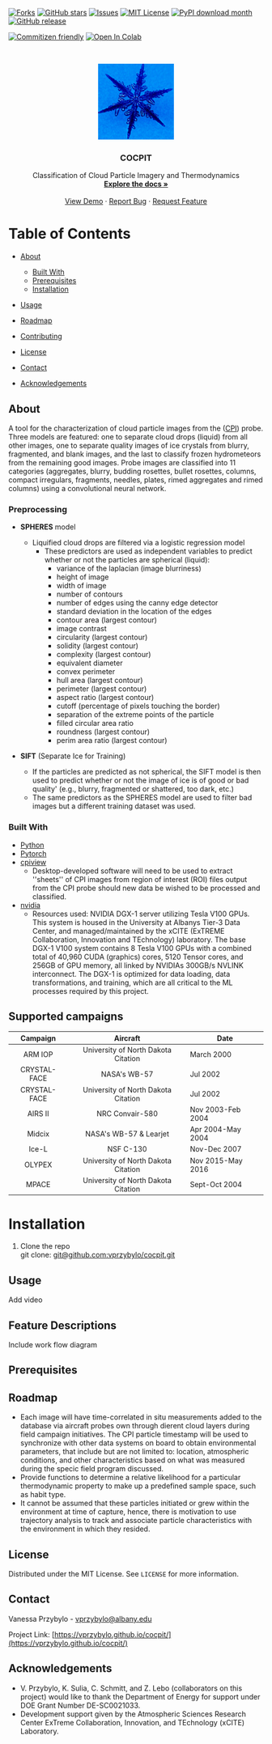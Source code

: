 [![Forks][forks-shield]][forks-url]
[![GitHub stars][stars-shield]][stars-url]
[![Issues][issues-shield]][issues-url]
[![MIT License][license-shield]][license-url]
[![PyPI download month][download-shield]][download-url]
[![GitHub release][release-shield]][release-url]

[download-shield]:https://img.shields.io/github/downloads/vprzybylo/cocpit/total?style=plastic
[download-url]: https://github.com/vprzybylo/cocpit/downloads
[release-shield]: https://img.shields.io/github/v/release/vprzybylo/cocpit?style=plastic
[release-url]:https://github.com/vprzybylo/cocpit/releases/
[forks-shield]: https://img.shields.io/github/forks/vprzybylo/cocpit?label=Fork&style=plastic
[forks-url]: https://github.com/vprzybylo/cocpit/network/members
[stars-shield]: https://img.shields.io/github/stars/vprzybylo/cocpit?style=plastic
[stars-url]: https://github.com/vprzybylo/cocpit/stargazers
[issues-shield]: https://img.shields.io/github/issues/vprzybylo/cocpit?style=plastic
[issues-url]: https://github.com/vprzybylo/cocpit/issues
[license-shield]: https://img.shields.io/github/license/vprzybylo/COCPIT?style=plastic
[license-url]: https://github.com/vprzybylo/cocpit/blob/master/LICENSE.md
[![Commitizen friendly](https://img.shields.io/badge/commitizen-friendly-brightgreen.svg)](http://commitizen.github.io/cz-cli/)
[![Open In Colab](https://colab.research.google.com/assets/colab-badge.svg)](https://colab.research.google.com/drive/1L9afVqbOYwHh836MFwnEzy88l3tPycWz?authuser=1#scrollTo=MKD112KpRCOe)


<br />
<p align="center">
  <a>
    <img src="https://github.com/vprzybylo/cocpit/blob/master/logo.png" alt="Logo" width="150" height="150">
  </a>

  <h3 align="center">COCPIT</h3>
		    

  <p align="center">
    Classification of Cloud Particle Imagery and Thermodynamics 
    <br />
    <a href="https://vprzybylo.github.io/cocpit/"><strong>Explore the docs »</strong></a>
    <br />
    <br />
    <a href="filler">View Demo</a>
    ·
    <a href="https://github.com/vprzybylo/cocpit/issues">
    Report Bug</a>
    ·
    <a href="https://github.com/vprzybylo/cocpit/issues">Request Feature</a>
  </p>
</p>


# Table of Contents

* [About](#about)

  * [Built With](#built-with)
  * [Prerequisites](#prerequisites)
  * [Installation](#installation)

* [Usage](#usage)
* [Roadmap](#roadmap)
* [Contributing](#contributing)
* [License](#license)
* [Contact](#contact)
* [Acknowledgements](#acknowledgements)

## About

A tool for the characterization of cloud particle images from the (<a href="http://www.specinc.com/cloud-particle-imager">CPI</a>) probe.  Three models are featured: one to separate cloud drops (liquid) from all other images, one to separate quality images of ice crystals from blurry, fragmented, and blank images, and the last to classify frozen hydrometeors from the remaining good images.  Probe images are classified into 11 categories (aggregates, blurry, budding rosettes, bullet rosettes, columns, compact irregulars, fragments, needles, plates, rimed aggregates and rimed columns) using a convolutional neural network.


### Preprocessing

* <b>SPHERES</b> model
  * Liquified cloud drops are filtered via a logistic regression model 
    * These predictors are used as independent variables to predict whether or not the particles are spherical (liquid):
      * variance of the laplacian (image blurriness)
      * height of image
      * width of image
      * number of contours
      * number of edges using the canny edge detector
      * standard deviation in the location of the edges 
      * contour area  (largest contour)
      * image contrast 
      * circularity (largest contour)
      * solidity (largest contour)
      * complexity  (largest contour)
      * equivalent diameter
      * convex perimeter
      * hull area  (largest contour)
      * perimeter  (largest contour)
      * aspect ratio (largest contour)
      * cutoff (percentage of pixels touching the border)
      * separation of the extreme points of the particle
      * filled circular area ratio
      * roundness (largest contour)
      * perim area ratio (largest contour)

* <b>SIFT</b> (Separate Ice for Training)
  * If the particles are predicted as not spherical, the SIFT model is then used to predict whether or not the image of ice is of good or bad quality' (e.g., blurry, fragmented or shattered, too dark, etc.)
  * The same predictors as the SPHERES model are used to filter bad images but a different training dataset was used.


### Built With

* <a href="https://www.python.org/"><a href="https://pytorch.org/docs/stable/torchvision/models.html">Python</a> </a> 
* <a href="https://pytorch.org/docs/stable/torchvision/models.html">Pytorch</a> 
* <a href="http://www.specinc.com/sites/default/files/software_and_manuals/CPI_Post Processing Software Manual_rev1.2_20120116.pdf">cpiview</a> 
  * Desktop-developed software will need to be used to extract ''sheets'' of CPI images from region of interest (ROI) files output from the CPI probe should new data be wished to be processed and classified.
* <a href="https://www.nvidia.com/en-us/">nvidia</a> 
  * Resources used: NVIDIA DGX-1 server utilizing Tesla V100 GPUs. This system is housed in the University at Albanys Tier-3 Data Center, and managed/maintained by the xCITE (ExTREME Collaboration, Innovation and TEchnology) laboratory. The base DGX-1 V100 system contains 8 Tesla V100 GPUs with a combined total of 40,960 CUDA (graphics) cores, 5120 Tensor cores, and 256GB of GPU memory, all linked by NVIDIAs 300GB/s NVLINK interconnect. The DGX-1 is optimized for data loading, data transformations, and training, which are all critical to the ML processes required by this project.

## Supported campaigns

|   Campaign   |              Aircraft               | Date              |
| :----------: | :---------------------------------: | ----------------- |
|   ARM IOP    | University of North Dakota Citation | March 2000        |
| CRYSTAL-FACE |            NASA's WB-57             | Jul 2002          |
| CRYSTAL-FACE | University of North Dakota Citation | Jul 2002          |
|   AIRS II    |           NRC Convair-580           | Nov 2003-Feb 2004 |
|    Midcix    |       NASA's WB-57 & Learjet        | Apr 2004-May 2004 |
|    Ice-L     |              NSF C-130              | Nov-Dec 2007      |
|    OLYPEX    | University of North Dakota Citation | Nov 2015-May 2016 |
|    MPACE     | University of North Dakota Citation | Sept-Oct 2004     |


# Installation

1. Clone the repo <br>
	git clone: [git@github.com:vprzybylo/cocpit.git](git@github.com:vprzybylo/cocpit.git)<br/>
## Usage 

Add video 

## Feature Descriptions

Include work flow diagram

## Prerequisites


## Roadmap

* Each image will have time-correlated in situ measurements added to the database via aircraft probes own through dierent cloud layers during field campaign initiatives. The CPI particle timestamp will be used to synchronize with other data systems on board to obtain environmental parameters, that include but are not limited to: location, atmospheric conditions, and other characteristics based on what was measured during the specic field program discussed.
* Provide functions to determine a relative likelihood for a particular thermodynamic property to make up a predefined sample space, such as habit type.
* It cannot be assumed that these particles initiated or grew within the environment at time of capture, hence, there is motivation to use trajectory analysis to track and associate particle characteristics with the environment in which they resided.

## License

Distributed under the MIT License.  See `LICENSE` for more information.

## Contact 

Vanessa Przybylo - vprzybylo@albany.edu


Project Link: [https://vprzybylo.github.io/cocpit/](https://vprzybylo.github.io/cocpit/)


## Acknowledgements
* V. Przybylo, K. Sulia, C. Schmitt, and Z. Lebo (collaborators on this project) would like to thank the Department of Energy for support under DOE Grant Number DE-SC0021033.
* Development support given by the Atmospheric Sciences Research Center ExTreme Collaboration, Innovation, and TEchnology (xCITE) Laboratory.


